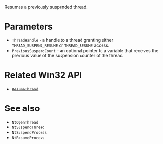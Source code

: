 Resumes a previously suspended thread.

# Parameters
 - `ThreadHandle` - a handle to a thread granting either `THREAD_SUSPEND_RESUME` or `THREAD_RESUME` access.
 - `PreviousSuspendCount` - an optional pointer to a variable that receives the previous value of the suspension counter of the thread.

# Related Win32 API
 - [`ResumeThread`](https://learn.microsoft.com/en-us/windows/win32/api/processthreadsapi/nf-processthreadsapi-resumethread)

# See also
 - `NtOpenThread`
 - `NtSuspendThread`
 - `NtSuspendProcess`
 - `NtResumeProcess`
